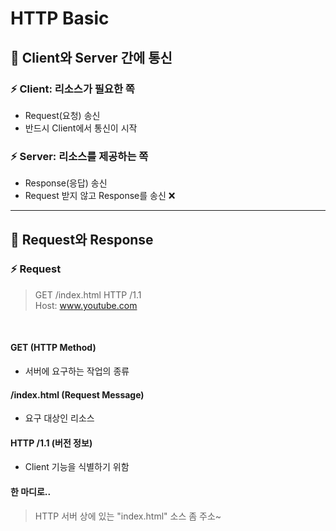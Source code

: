 # HTTP Basic

## 📌 Client와 Server 간에 통신

### ⚡️ **Client**: 리소스가 필요한 쪽
  - Request(요청) 송신
  - 반드시 Client에서 통신이 시작

### ⚡️ **Server**: 리소스를 제공하는 쪽
  - Response(응답) 송신
  - Request 받지 않고 Response를 송신 ❌

---

## 📌 Request와 Response

### ⚡️ Request
> GET /index.html HTTP /1.1 <br>
> Host: www.youtube.com 

<br>

#### GET (HTTP Method)
-  서버에 요구하는 작업의 종류

#### /index.html (Request Message)
- 요구 대상인 리소스

#### HTTP /1.1 (버전 정보)
- Client 기능을 식별하기 위함

#### 한 마디로..
> HTTP 서버 상에 있는 "index.html" 소스 좀 주소~
